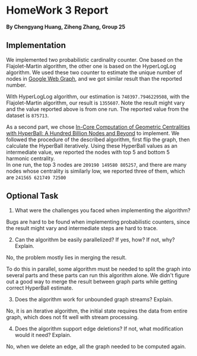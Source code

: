 # HomeWork 3 Report

**By Chengyang Huang, Ziheng Zhang, Group 25**

## Implementation

We implemented two probabilistic cardinality counter. One based on the Flajolet-Martin algorithm, the other one is based on the HyperLogLog algorithm.
We used these two counter to estimate the unique number of nodes in [Google Web Graph](https://snap.stanford.edu/data/web-Google.html), and we got similar result than the reported number.

With HyperLogLog algorithm, our estimation is `740397.7946229508`, with the Flajolet-Martin algorithm, our result is `1355607`.
Note the result might vary and the value reported above is from one run. The reported value from the dataset is `875713`.

As a second part, we chose [In-Core Computation of Geometric Centralities with HyperBall: A Hundred Billion Nodes and Beyond](https://arxiv.org/pdf/1308.2144v2.pdf) to implement.
We followed the procedure of the described algorithm, first flip the graph, then calculate the HyperBall iteratively. Using these HyperBall values as an intermediate value, we reported the nodes with top 5 and bottom 5 harmonic centrality.   
In one run, the top 3 nodes are `209190 149580 805257`, and there are many nodes whose centrality is similarly low, we reported three of them, which are `241565 621749 72500`  

## Optional Task

1. What were the challenges you faced when implementing the algorithm?

Bugs are hard to be found when implementing probabilistic counters, since the result might vary and intermediate steps are hard to trace. 

2. Can the algorithm be easily parallelized? If yes, how? If not, why? Explain.

No, the problem mostly lies in merging the result.

To do this in parallel, some algorithm must be needed to split the graph into several parts and these parts can run this algorithm alone. We didn't figure out a good way to merge the result between graph parts while getting correct HyperBall estimate.

3. Does the algorithm work for unbounded graph streams? Explain.

No, it is an iterative algorithm, the initial state requires the data from entire graph, which does not fit well with stream processing.

4. Does the algorithm support edge deletions? If not, what modification would it need? Explain.

No, when we delete an edge, all the graph needed to be computed again.